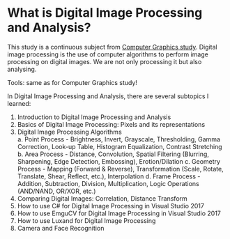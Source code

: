 # What is Digital Image Processing and Analysis?

This study is a continuous subject from [Computer Graphics study](https://github.com/realicejoanne/grafkom-archive). Digital image processing is the use of computer algorithms to perform image processing on digital images. We are not only processing it but also analysing.

Tools: same as for Computer Graphics study!

In Digital Image Processing and Analysis, there are several subtopics I learned:
1. Introduction to Digital Image Processing and Analysis
2. Basics of Digital Image Processing: Pixels and its representations
3. Digital Image Processing Algorithms </br>
   a. Point Process - Brightness, Invert, Grayscale, Thresholding, Gamma Correction, Look-up Table, Histogram Equalization, Contrast Stretching
   b. Area Process - Distance, Convolution, Spatial Filtering (Blurring, Sharpening, Edge Detection, Embossing), Erotion/Dilation
   c. Geometry Process - Mapping (Forward & Reverse), Transformation (Scale, Rotate, Translate, Shear, Reflect, etc.), Interpolation
   d. Frame Process - Addition, Subtraction, Division, Multiplication, Logic Operations (AND/NAND, OR/XOR, etc.)
4. Comparing Digital Images: Correlation, Distance Transform
5. How to use C# for Digital Image Processing in Visual Studio 2017
6. How to use EmguCV for Digital Image Processing in Visual Studio 2017
7. How to use Luxand for Digital Image Processing
8. Camera and Face Recognition
